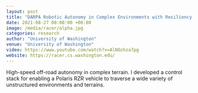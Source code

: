 ```yaml
---
layout: post
title: "DARPA Robotic Autonomy in Complex Environments with Resiliency (RACER)"
date: 2021-08-27 00:00:00 +00:00
image: /media/racer/alpha.jpg
categories: research
author: "University of Washington"
venue: "University of Washington"
video: https://www.youtube.com/watch?v=AlNOzhza7pg
website: https://racer.cs.washington.edu/
---
```

High-speed off-road autonomy in complex terrain.
I developed a control stack for enabling a Polaris RZR vehicle to traverse a wide variety of unstructured environments and terrains.
